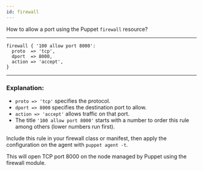 ```yaml
---
id: firewall
---
```


How to allow a port using the Puppet `firewall` resource?

---

```puppet
firewall { '100 allow port 8000':
  proto  => 'tcp',
  dport  => 8000,
  action => 'accept',
}
```

---

### Explanation:
- `proto => 'tcp'` specifies the protocol.
- `dport => 8000` specifies the destination port to allow.
- `action => 'accept'` allows traffic on that port.
- The title `'100 allow port 8000'` starts with a number to order this rule among others (lower numbers run first).

Include this rule in your firewall class or manifest, then apply the configuration on the agent with `puppet agent -t`.

This will open TCP port 8000 on the node managed by Puppet using the firewall module.


